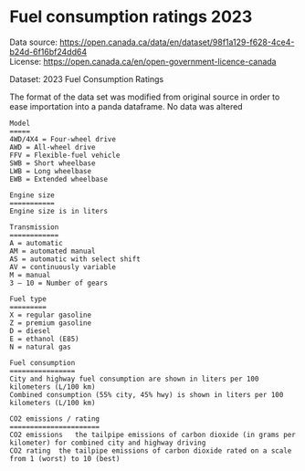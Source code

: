 # Fuel consumption ratings 2023

Data source: https://open.canada.ca/data/en/dataset/98f1a129-f628-4ce4-b24d-6f16bf24dd64<br>
License: https://open.canada.ca/en/open-government-licence-canada

Dataset: 2023 Fuel Consumption Ratings 

The format of the data set was modified from original source in order to ease importation into a panda dataframe.
No data was altered

```
Model
=====
4WD/4X4 = Four-wheel drive
AWD = All-wheel drive
FFV = Flexible-fuel vehicle
SWB = Short wheelbase
LWB = Long wheelbase
EWB = Extended wheelbase

Engine size
===========
Engine size is in liters

Transmission
============
A = automatic
AM = automated manual
AS = automatic with select shift
AV = continuously variable
M = manual
3 – 10 = Number of gears

Fuel type
=========
X = regular gasoline
Z = premium gasoline
D = diesel
E = ethanol (E85)
N = natural gas

Fuel consumption
================
City and highway fuel consumption are shown in liters per 100 kilometers (L/100 km)
Combined consumption (55% city, 45% hwy) is shown in liters per 100 kilometers (L/100 km)

CO2 emissions / rating
======================
CO2 emissions	the tailpipe emissions of carbon dioxide (in grams per kilometer) for combined city and highway driving
CO2 rating	the tailpipe emissions of carbon dioxide rated on a scale from 1 (worst) to 10 (best)
```